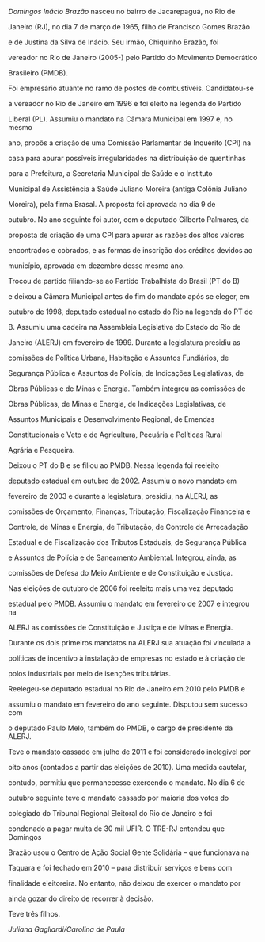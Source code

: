 

*Domingos Inácio Brazão* nasceu no bairro de Jacarepaguá, no Rio de

Janeiro (RJ), no dia 7 de março de 1965, filho de Francisco Gomes Brazão

e de Justina da Silva de Inácio. Seu irmão, Chiquinho Brazão, foi

vereador no Rio de Janeiro (2005-) pelo Partido do Movimento Democrático

Brasileiro (PMDB).



Foi empresário atuante no ramo de postos de combustíveis. Candidatou-se

a vereador no Rio de Janeiro em 1996 e foi eleito na legenda do Partido

Liberal (PL). Assumiu o mandato na Câmara Municipal em 1997 e, no mesmo

ano, propôs a criação de uma Comissão Parlamentar de Inquérito (CPI) na

casa para apurar possíveis irregularidades na distribuição de quentinhas

para a Prefeitura, a Secretaria Municipal de Saúde e o Instituto

Municipal de Assistência à Saúde Juliano Moreira (antiga Colônia Juliano

Moreira), pela firma Brasal. A proposta foi aprovada no dia 9 de

outubro. No ano seguinte foi autor, com o deputado Gilberto Palmares, da

proposta de criação de uma CPI para apurar as razões dos altos valores

encontrados e cobrados, e as formas de inscrição dos créditos devidos ao

município, aprovada em dezembro desse mesmo ano.



Trocou de partido filiando-se ao Partido Trabalhista do Brasil (PT do B)

e deixou a Câmara Municipal antes do fim do mandato após se eleger, em

outubro de 1998, deputado estadual no estado do Rio na legenda do PT do

B. Assumiu uma cadeira na Assembleia Legislativa do Estado do Rio de

Janeiro (ALERJ) em fevereiro de 1999. Durante a legislatura presidiu as

comissões de Política Urbana, Habitação e Assuntos Fundiários, de

Segurança Pública e Assuntos de Polícia, de Indicações Legislativas, de

Obras Públicas e de Minas e Energia. Também integrou as comissões de

Obras Públicas, de Minas e Energia, de Indicações Legislativas, de

Assuntos Municipais e Desenvolvimento Regional, de Emendas

Constitucionais e Veto e de Agricultura, Pecuária e Políticas Rural

Agrária e Pesqueira.



Deixou o PT do B e se filiou ao PMDB. Nessa legenda foi reeleito

deputado estadual em outubro de 2002. Assumiu o novo mandato em

fevereiro de 2003 e durante a legislatura, presidiu, na ALERJ, as

comissões de Orçamento, Finanças, Tributação, Fiscalização Financeira e

Controle, de Minas e Energia, de Tributação, de Controle de Arrecadação

Estadual e de Fiscalização dos Tributos Estaduais, de Segurança Pública

e Assuntos de Polícia e de Saneamento Ambiental. Integrou, ainda, as

comissões de Defesa do Meio Ambiente e de Constituição e Justiça.



Nas eleições de outubro de 2006 foi reeleito mais uma vez deputado

estadual pelo PMDB. Assumiu o mandato em fevereiro de 2007 e integrou na

ALERJ as comissões de Constituição e Justiça e de Minas e Energia.

Durante os dois primeiros mandatos na ALERJ sua atuação foi vinculada a

políticas de incentivo à instalação de empresas no estado e à criação de

polos industriais por meio de isenções tributárias.



Reelegeu-se deputado estadual no Rio de Janeiro em 2010 pelo PMDB e

assumiu o mandato em fevereiro do ano seguinte. Disputou sem sucesso com

o deputado Paulo Melo, também do PMDB, o cargo de presidente da ALERJ.

Teve o mandato cassado em julho de 2011 e foi considerado inelegível por

oito anos (contados a partir das eleições de 2010). Uma medida cautelar,

contudo, permitiu que permanecesse exercendo o mandato. No dia 6 de

outubro seguinte teve o mandato cassado por maioria dos votos do

colegiado do Tribunal Regional Eleitoral do Rio de Janeiro e foi

condenado a pagar multa de 30 mil UFIR. O TRE-RJ entendeu que Domingos

Brazão usou o Centro de Ação Social Gente Solidária – que funcionava na

Taquara e foi fechado em 2010 – para distribuir serviços e bens com

finalidade eleitoreira. No entanto, não deixou de exercer o mandato por

ainda gozar do direito de recorrer à decisão.



Teve três filhos.



*Juliana Gagliardi/Carolina de Paula*



